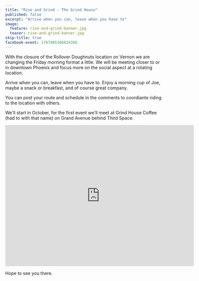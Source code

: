```yaml
---
title: "Rise and Grind - The Grind House"
published: false
excerpt: "Arrive when you can, leave when you have to"
image:
  feature: rise-and-grind-banner.jpg
  teaser: rise-and-grind-banner.jpg
skip-title: true
facebook-event: 1767485306834288
---
```


With the closure of the Rollover Doughnuts location on Vernon we are changing the Friday morning format a little.
We will be meeting closer to or in downtown Phoenix and focus more on the social aspect at a rotating location.

Arrive when you can, leave when you have to.
Enjoy a morning cup of Joe, maybe a snack or breakfast, and of course great company. 

You can post your route and schedule in the comments to coordiante riding to the location with others.

We'll start in October, for the first event we'll meet at Grind House Coffee (had to with that name) on Grand Avenue behind Third Space. 

<iframe src="https://www.google.com/maps/embed?pb=!1m14!1m8!1m3!1d13315.089104829003!2d-112.0867792!3d33.455239!3m2!1i1024!2i768!4f13.1!3m3!1m2!1s0x0%3A0x8c403e5d159dfa9c!2sGrind+House+Coffee!5e0!3m2!1sen!2sus!4v1474417017511" width="600" height="450" frameborder="0" style="border:0" allowfullscreen></iframe>

Hope to see you there.
